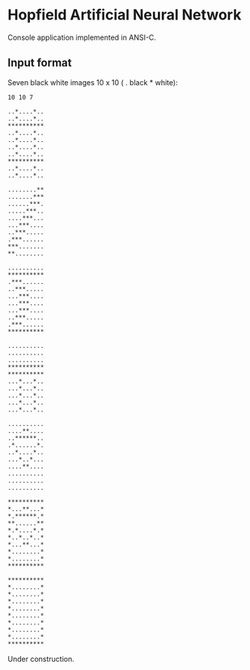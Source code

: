 Hopfield Artificial Neural Network
==================================
Console application implemented in ANSI-C. 

Input format
------------
Seven black white images 10 x 10 ( . black  * white):

    10 10 7

    ..*....*..
    ..*....*..
    **********
    ..*....*..
    ..*....*..
    ..*....*..
    ..*....*..
    **********
    ..*....*..
    ..*....*..
    
    ........**
    .......***
    ......***.
    .....***..
    ....***...
    ...***....
    ..***.....
    .***......
    ***.......
    **........
    
    ..........
    **********
    .***......
    ..***.....
    ...***....
    ...***....
    ...***....
    ..***.....
    .***......
    **********
    
    ..........
    ..........
    ..........
    **********
    **********
    ...*...*..
    ...*...*..
    ...*...*..
    ...*...*..
    ...*...*..

    ..........
    ....**....
    ..******..
    .*......*.
    ..*....*..
    ...*..*...
    ....**....
    ..........
    ..........
    ..........
  
    **********
    *...**...*
    *.******.*
    **......**
    *.*....*.*
    *..*..*..*
    *...**...*
    *........*
    *........*
    **********

    **********
    *........*
    *........*
    *........*
    *........*
    *........*
    *........*
    *........*
    *........*
    **********

Under construction.

